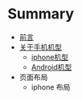 # Summary

* [前言](README.md)
* [关于手机机型](qian_yan.md)
   * [iphone机型](ios机型.md)
   * [Android机型](android机型.md)
* 页面布局
   * iphone 布局

